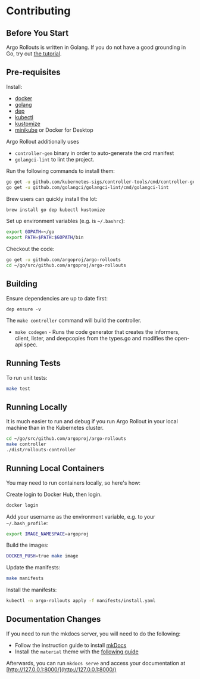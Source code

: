 # Contributing
## Before You Start
Argo Rollouts is written in Golang. If you do not have a good grounding in Go, try out [the tutorial](https://tour.golang.org/).

## Pre-requisites
Install:

* [docker](https://docs.docker.com/install/#supported-platforms)
* [golang](https://golang.org/)
* [dep](https://github.com/golang/dep)
* [kubectl](https://kubernetes.io/docs/tasks/tools/install-kubectl/)
* [kustomize](https://github.com/kubernetes-sigs/kustomize/releases)
* [minikube](https://kubernetes.io/docs/setup/minikube/) or Docker for Desktop

Argo Rollout additionally uses
* `controller-gen` binary in order to auto-generate the crd manifest
* `golangci-lint` to lint the project.

Run the following commands to install them:
```bash
go get -u github.com/kubernetes-sigs/controller-tools/cmd/controller-gen
go get -u github.com/golangci/golangci-lint/cmd/golangci-lint
```


Brew users can quickly install the lot:
    
```bash
brew install go dep kubectl kustomize
```

Set up environment variables (e.g. is `~/.bashrc`):

```bash
export GOPATH=~/go
export PATH=$PATH:$GOPATH/bin
```

Checkout the code:

```bash
go get -u github.com/argoproj/argo-rollouts
cd ~/go/src/github.com/argoproj/argo-rollouts
```

## Building

Ensure dependencies are up to date first:

```shell
dep ensure -v
```

The `make controller` command will build the controller.

* `make codegen` - Runs the code generator that creates the informers, client, lister, and deepcopies from the types.go and modifies the open-api spec.


## Running Tests

To run unit tests:

```bash
make test
```


## Running Locally

It is much easier to run and debug if you run Argo Rollout in your local machine than in the Kubernetes cluster.

```bash
cd ~/go/src/github.com/argoproj/argo-rollouts
make controller
./dist/rollouts-controller
```

## Running Local Containers

You may need to run containers locally, so here's how:

Create login to Docker Hub, then login.

```bash
docker login
```

Add your username as the environment variable, e.g. to your `~/.bash_profile`:

```bash
export IMAGE_NAMESPACE=argoproj
```

Build the images:

```bash
DOCKER_PUSH=true make image
```

Update the manifests:

```bash
make manifests
```

Install the manifests:

```bash
kubectl -n argo-rollouts apply -f manifests/install.yaml
```

## Documentation Changes
If you need to run the mkdocs server, you will need to do the following:

* Follow the instruction guide to install [mkDocs](https://www.mkdocs.org/#installation)
* Install the `material` theme with the [following guide](https://squidfunk.github.io/mkdocs-material/#quick-start)

Afterwards, you can run `mkdocs serve` and access your documentation at [http://127.0.0.1:8000/](http://127.0.0.1:8000/)
